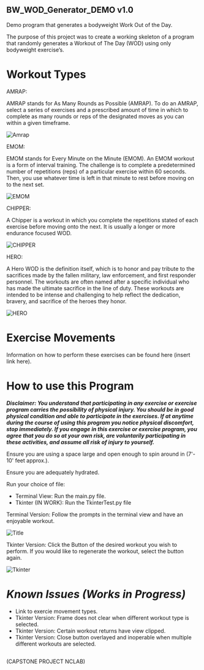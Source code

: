 ## BW_WOD_Generator_DEMO v1.0 

Demo program that generates a bodyweight Work Out of the Day.

The purpose of this project was to create a working skeleton of a program that randomly generates a Workout of The Day (WOD) using only bodyweight exercise’s. 

# Workout Types

AMRAP: 

AMRAP stands for As Many Rounds as Possible (AMRAP). To do an AMRAP, select a series of exercises and a prescribed amount of time in which to complete as many rounds or reps of the designated moves as you can within a given timeframe.

![Amrap](https://github.com/scott1emac/BW_WOD_Generator_DEMO/assets/125082587/2e517e8b-4c68-4c46-99af-e00b6e6021f0)


EMOM:

EMOM stands for Every Minute on the Minute (EMOM). An EMOM workout is a form of interval training. The challenge is to complete a predetermined number of repetitions (reps) of a particular exercise within 60 seconds. Then, you use whatever time is left in that minute to rest before moving on to the next set.

![EMOM](https://github.com/scott1emac/BW_WOD_Generator_DEMO/assets/125082587/04d727c1-9aea-489a-a80f-7ec5bb9a74f8)


CHIPPER:

A Chipper is a workout in which you complete the repetitions stated of each exercise before moving onto the next. It is usually a longer or more endurance focused WOD.

![CHIPPER](https://github.com/scott1emac/BW_WOD_Generator_DEMO/assets/125082587/f3608b3f-5d2f-4f4c-9a10-6d1db66518db)


HERO: 

A Hero WOD is the definition itself, which is to honor and pay tribute to the sacrifices made by the fallen military, law enforcement, and first responder personnel. The workouts are often named after a specific individual who has made the ultimate sacrifice in the line of duty. These workouts are intended to be intense and challenging to help reflect the dedication, bravery, and sacrifice of the heroes they honor.

![HERO](https://github.com/scott1emac/BW_WOD_Generator_DEMO/assets/125082587/2d864f12-0208-41d7-a8ba-46e95e07461c)


# Exercise Movements
Information on how to perform these exercises can be found here (insert link here).

# How to use this Program

***Disclaimer: You understand that participating in any exercise or exercise program carries the possibility of physical injury. You should be in good physical condition and able to participate in the exercises. If at anytime during the course of using this program you notice physical discomfort, stop immediately. If you engage in this exercise or exercise program, you agree that you do so at your own risk, are voluntarily participating in these activities, and assume all risk of injury to yourself.*** 

Ensure you are using a space large and open enough to spin around in (7'- 10' feet approx.). 

Ensure you are adequately hydrated. 

Run your choice of file:
-  Terminal View: Run the main.py file.
-  Tkinter (IN WORK): Run the TkinterTest.py file

Terminal Version:
Follow the prompts in the terminal view and have an enjoyable workout. 

![Title](https://github.com/scott1emac/BW_WOD_Generator_DEMO/assets/125082587/1574096a-916f-4765-8ce1-fac5d8e6c03d)


Tkinter Version:
Click the Button of the desired workout you wish to perform. 
If you would like to regenerate the workout, select the button again.

![Tkinter](https://github.com/scott1emac/BW_WOD_Generator_DEMO/assets/125082587/b7ab445a-735e-4599-ad75-4c8d958480dd)



# ***Known Issues (Works in Progress)***

-  Link to exercie movement types.
-  Tkinter Version: Frame does not clear when different workout type is selected.
-  Tkinter Version: Certain workout returns have view clipped.
-  Tkinter Version: Close button overlayed and inoperable when multiple different workouts are selected. 

##
(CAPSTONE PROJECT NCLAB)
